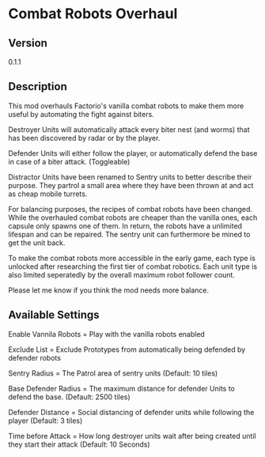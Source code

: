 # Combat Robots Overhaul

## Version
0.1.1

## Description
This mod overhauls Factorio's vanilla combat robots to make them more useful by automating the fight against biters. 

Destroyer Units will automatically attack every biter nest (and worms) that has been discovered by radar or by the player. 

Defender Units will either follow the player, or automatically defend the base in case of a biter attack. (Toggleable)

Distractor Units have been renamed to Sentry units to better describe their purpose. They partrol a small area where they have been thrown at and act as cheap mobile turrets. 

For balancing purposes, the recipes of combat robots have been changed. While the overhauled combat robots are cheaper than the vanilla ones, each capsule only spawns one of them. In return, the robots have a unlimited lifespan and can be repaired. The sentry unit can furthermore be mined to get the unit back. 

To make the combat robots more accessible in the early game, each type is unlocked after researching the first tier of combat robotics. Each unit type is also limited seperatedly by the overall maximum robot follower count. 

Please let me know if you think the mod needs more balance. 

## Available Settings
Enable Vannila Robots = Play with the vanilla robots enabled

Exclude List = Exclude Prototypes from automatically being defended by defender robots

Sentry Radius = The Patrol area of sentry units (Default: 10 tiles)

Base Defender Radius = The maximum distance for defender Units to defend the base. (Default: 2500 tiles)

Defender Distance = Social distancing of defender units while following the player (Default: 3 tiles)

Time before Attack = How long destroyer units wait after being created until they start their attack (Default: 10 Seconds)


